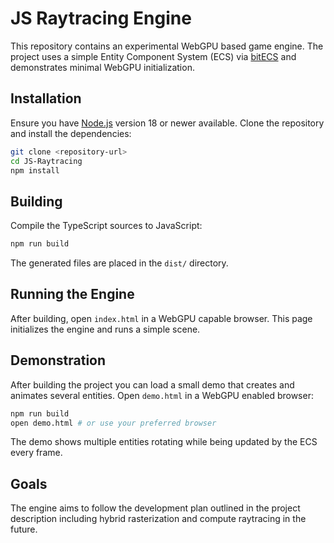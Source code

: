 # JS Raytracing Engine

This repository contains an experimental WebGPU based game engine. The project uses a simple Entity Component System (ECS) via [bitECS](https://github.com/NateTheGreatt/bitECS) and demonstrates minimal WebGPU initialization.

## Installation

Ensure you have [Node.js](https://nodejs.org/) version 18 or newer available.
Clone the repository and install the dependencies:

```bash
git clone <repository-url>
cd JS-Raytracing
npm install
```

## Building

Compile the TypeScript sources to JavaScript:

```bash
npm run build
```

The generated files are placed in the `dist/` directory.

## Running the Engine

After building, open `index.html` in a WebGPU capable browser. This page
initializes the engine and runs a simple scene.

## Demonstration

After building the project you can load a small demo that creates and animates
several entities. Open `demo.html` in a WebGPU enabled browser:

```bash
npm run build
open demo.html # or use your preferred browser
```

The demo shows multiple entities rotating while being updated by the ECS every
frame.

## Goals

The engine aims to follow the development plan outlined in the project description including hybrid rasterization and compute raytracing in the future.
